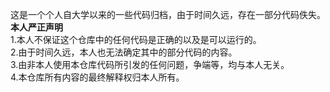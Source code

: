 这是一个个人自大学以来的一些代码归档，由于时间久远，存在一部分代码佚失。<br/>
<b>本人严正声明</b><br/>
1.本人不保证这个仓库中的任何代码是正确的以及是可以运行的。<br/>
2.由于时间久远，本人也无法确定其中的部分代码的内容。<br/>
3.由非本人使用本仓库代码所引发的任何问题，争端等，均与本人无关。<br/>
4.本仓库所有内容的最终解释权归本人所有。